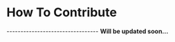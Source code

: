<h1> How To Contribute </h1>
---------------------------------
<strong> Will be updated soon... </strong>